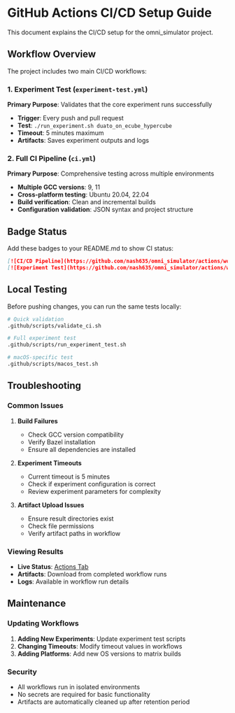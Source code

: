 # GitHub Actions CI/CD Setup Guide

This document explains the CI/CD setup for the omni_simulator project.

## Workflow Overview

The project includes two main CI/CD workflows:

### 1. Experiment Test (`experiment-test.yml`)
**Primary Purpose**: Validates that the core experiment runs successfully
- **Trigger**: Every push and pull request
- **Test**: `./run_experiment.sh duato_on_ecube_hypercube`
- **Timeout**: 5 minutes maximum
- **Artifacts**: Saves experiment outputs and logs

### 2. Full CI Pipeline (`ci.yml`)
**Primary Purpose**: Comprehensive testing across multiple environments
- **Multiple GCC versions**: 9, 11
- **Cross-platform testing**: Ubuntu 20.04, 22.04
- **Build verification**: Clean and incremental builds
- **Configuration validation**: JSON syntax and project structure

## Badge Status

Add these badges to your README.md to show CI status:

```markdown
[![CI/CD Pipeline](https://github.com/nash635/omni_simulator/actions/workflows/ci.yml/badge.svg)](https://github.com/nash635/omni_simulator/actions/workflows/ci.yml)
[![Experiment Test](https://github.com/nash635/omni_simulator/actions/workflows/experiment-test.yml/badge.svg)](https://github.com/nash635/omni_simulator/actions/workflows/experiment-test.yml)
```

## Local Testing

Before pushing changes, you can run the same tests locally:

```bash
# Quick validation
.github/scripts/validate_ci.sh

# Full experiment test  
.github/scripts/run_experiment_test.sh

# macOS-specific test
.github/scripts/macos_test.sh
```

## Troubleshooting

### Common Issues

1. **Build Failures**
   - Check GCC version compatibility
   - Verify Bazel installation
   - Ensure all dependencies are installed

2. **Experiment Timeouts**
   - Current timeout is 5 minutes
   - Check if experiment configuration is correct
   - Review experiment parameters for complexity

3. **Artifact Upload Issues**
   - Ensure result directories exist
   - Check file permissions
   - Verify artifact paths in workflow

### Viewing Results

- **Live Status**: [Actions Tab](https://github.com/nash635/omni_simulator/actions)
- **Artifacts**: Download from completed workflow runs
- **Logs**: Available in workflow run details

## Maintenance

### Updating Workflows

1. **Adding New Experiments**: Update experiment test scripts
2. **Changing Timeouts**: Modify timeout values in workflows
3. **Adding Platforms**: Add new OS versions to matrix builds

### Security

- All workflows run in isolated environments
- No secrets are required for basic functionality
- Artifacts are automatically cleaned up after retention period

